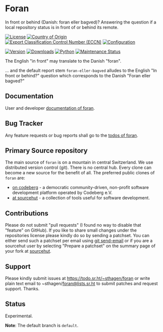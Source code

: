 # Foran

In front or behind (Danish: foran eller bagved)? Answering the question if a local repository status is in front of or behind its remote.

[![License](https://git.sr.ht/~sthagen/foran/blob/default/docs/badges/license-spdx-mit.svg)](https://git.sr.ht/~sthagen/foran/tree/default/item/LICENSE)
[![Country of Origin](https://git.sr.ht/~sthagen/foran/blob/default/docs/badges/country-of-origin-name-switzerland-neutral.svg)](https://git.sr.ht/~sthagen/foran/tree/default/item/COUNTRY-OF-ORIGIN)
[![Export Classification Control Number (ECCN)](https://git.sr.ht/~sthagen/foran/blob/default/docs/badges/export-control-classification-number_eccn-ear99-neutral.svg)](https://git.sr.ht/~sthagen/foran/tree/default/item/EXPORT-CONTROL-CLASSIFICATION-NUMBER)
[![Configuration](https://git.sr.ht/~sthagen/foran/blob/default/docs/badges/configuration-sbom.svg)](https://git.sr.ht/~sthagen/foran/tree/default/item/docs/third-party/README.md)

[![Version](https://git.sr.ht/~sthagen/foran/blob/default/docs/badges/latest-release.svg)](https://pypi.python.org/pypi/foran/)
[![Downloads](https://git.sr.ht/~sthagen/foran/blob/default/docs/badges/downloads-per-month.svg)](https://pepy.tech/project/foran)
[![Python](https://git.sr.ht/~sthagen/foran/blob/default/docs/badges/python-versions.svg)](https://pypi.python.org/pypi/foran/)
[![Maintenance Status](https://git.sr.ht/~sthagen/foran/blob/default/docs/badges/commits-per-year.svg)](https://git.sr.ht/~sthagen/foran/log)

The English "in front" may translate to the Danish "foran".

... and the default report stem `foran-eller-bagved` alludes to the English "In front or behind?" question which corresponds to the Danish "Foran eller bagved?"

## Documentation

User and developer [documentation of foran](https://codes.dilettant.life/docs/foran).

## Bug Tracker

Any feature requests or bug reports shall go to the [todos of foran](https://todo.sr.ht/~sthagen/foran).

## Primary Source repository

The main source of `foran` is on a mountain in central Switzerland.
We use distributed version control (git).
There is no central hub.
Every clone can become a new source for the benefit of all.
The preferred public clones of `foran` are:

* [on codeberg](https://codeberg.org/sthagen/foran) - a democratic community-driven, non-profit software development platform operated by Codeberg e.V.
* [at sourcehut](https://git.sr.ht/~sthagen/foran) - a collection of tools useful for software development.

## Contributions

Please do not submit "pull requests" (I found no way to disable that "feature" on GitHub).
If you like to share small changes under the repositories license please kindly do so by sending a patchset.
You can either send such a patchset per email using [git send-email](https://git-send-email.io) or 
if you are a sourcehut user by selecting "Prepare a patchset" on the summary page of your fork at [sourcehut](https://git.sr.ht/).

## Support

Please kindly submit issues at https://todo.sr.ht/~sthagen/foran or write plain text email to ~sthagen/foran@lists.sr.ht to submit patches and request support. Thanks.

## Status

Experimental.

**Note**: The default branch is `default`.
